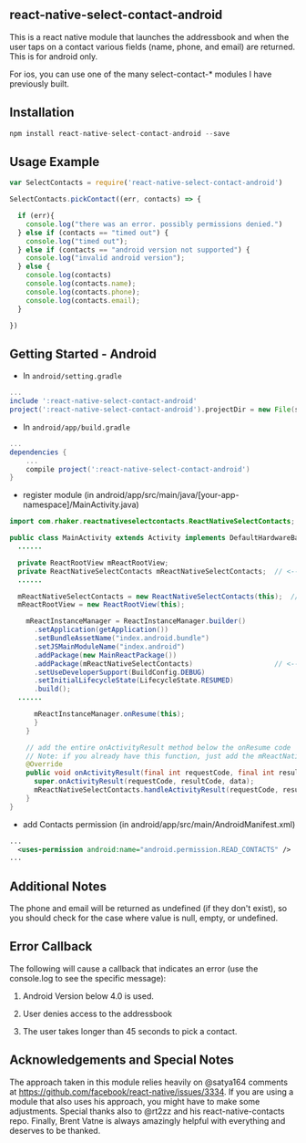## react-native-select-contact-android

This is a react native module that launches the addressbook and when the user taps on a contact various fields (name, phone, and email) are returned. This is for android only.

For ios, you can use one of the many select-contact-* modules I have previously built.  

## Installation

```js
npm install react-native-select-contact-android --save
```

## Usage Example

```js
var SelectContacts = require('react-native-select-contact-android')

SelectContacts.pickContact((err, contacts) => {

  if (err){
    console.log("there was an error. possibly permissions denied.")
  } else if (contacts == "timed out") {
    console.log("timed out");
  } else if (contacts == "android version not supported") {
    console.log("invalid android version");
  } else {
    console.log(contacts)
    console.log(contacts.name);
    console.log(contacts.phone);
    console.log(contacts.email);
  }

})
```

## Getting Started - Android
* In `android/setting.gradle`
```gradle
...
include ':react-native-select-contact-android'
project(':react-native-select-contact-android').projectDir = new File(settingsDir, '../node_modules/react-native-select-contact-android/android')
```

* In `android/app/build.gradle`
```gradle
...
dependencies {
    ...
    compile project(':react-native-select-contact-android')
}
```

* register module (in android/app/src/main/java/[your-app-namespace]/MainActivity.java)
```java
import com.rhaker.reactnativeselectcontacts.ReactNativeSelectContacts; // <------ add import

public class MainActivity extends Activity implements DefaultHardwareBackBtnHandler {
  ......

  private ReactRootView mReactRootView;
  private ReactNativeSelectContacts mReactNativeSelectContacts;  // <------ add package
  ......

  mReactNativeSelectContacts = new ReactNativeSelectContacts(this);  // <------ add package
  mReactRootView = new ReactRootView(this);

    mReactInstanceManager = ReactInstanceManager.builder()
      .setApplication(getApplication())
      .setBundleAssetName("index.android.bundle")
      .setJSMainModuleName("index.android")
      .addPackage(new MainReactPackage())
      .addPackage(mReactNativeSelectContacts)                    // <------ add package
      .setUseDeveloperSupport(BuildConfig.DEBUG)
      .setInitialLifecycleState(LifecycleState.RESUMED)
      .build();
  ......

      mReactInstanceManager.onResume(this);
      }
    }

    // add the entire onActivityResult method below the onResume code
    // Note: if you already have this function, just add the mReactNativeSelectContacts part)
    @Override
    public void onActivityResult(final int requestCode, final int resultCode, final Intent data) {
      super.onActivityResult(requestCode, resultCode, data);
      mReactNativeSelectContacts.handleActivityResult(requestCode, resultCode, data);
    }
}
```

* add Contacts permission (in android/app/src/main/AndroidManifest.xml)
```xml
...
  <uses-permission android:name="android.permission.READ_CONTACTS" />
...
```
## Additional Notes

The phone and email will be returned as undefined (if they don't exist), so you should check for the case where value is null, empty, or undefined.

## Error Callback

The following will cause a callback that indicates an error (use the console.log to see the specific message):

1) Android Version below 4.0 is used.

2) User denies access to the addressbook

3) The user takes longer than 45 seconds to pick a contact.

## Acknowledgements and Special Notes

The approach taken in this module relies heavily on @satya164 comments at https://github.com/facebook/react-native/issues/3334. If you are using a module that also uses his approach, you might have to make some adjustments. Special thanks also to @rt2zz and his react-native-contacts repo. Finally,
Brent Vatne is always amazingly helpful with everything and deserves to be thanked.
